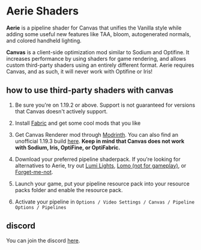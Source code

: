 # Aerie Shaders

**Aerie** is a pipeline shader for Canvas that unifies the Vanilla style while adding some useful new features like TAA, bloom, autogenerated normals, and colored handheld lighting.

**Canvas** is a client-side optimization mod similar to Sodium and Optifine. It increases performance by using shaders for game rendering, and allows custom third-party shaders using an entirely different format. Aerie requires Canvas, and as such, it will never work with Optifine or Iris!

## how to use third-party shaders with canvas
1. Be sure you're on 1.19.2 or above. Support is not guaranteed for versions that Canvas doesn't actively support.

2. Install [Fabric](https://fabricmc.net/) and get some cool mods that you like

3. Get Canvas Renderer mod through [Modrinth](https://modrinth.com/mod/canvas). You can also find an unofficial 1.19.3 build [here](https://cdn.discordapp.com/attachments/614626265663668276/1079640291906170921/canvas-fabric-mc119-1.0.2515-SNAPSHOT.jar). **Keep in mind that Canvas does not work with Sodium, Iris, OptiFine, or OptiFabric.**

4. Download your preferred pipeline shaderpack. If you're looking for alternatives to Aerie, try out [Lumi Lights](https://github.com/spiralhalo/LumiLights/releases), [Lomo (not for gameplay)](https://github.com/fewizz/lomo/releases), or [Forget-me-not](https://modrinth.com/shader/forgetmenot).

5. Launch your game, put your pipeline resource pack into your resource packs folder and enable the resource pack.

6. Activate your pipeline in `Options / Video Settings / Canvas / Pipeline Options / Pipelines`

## discord
You can join the discord [here](https://discord.gg/Zzn4jJapRH).
